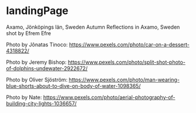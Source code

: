 # landingPage
Axamo, Jönköpings län, Sweden
Autumn Reflections in Axamo, Sweden shot by Efrem Efre

Photo by Jônatas Tinoco: https://www.pexels.com/photo/car-on-a-dessert-4318822/

Photo by Jeremy Bishop: https://www.pexels.com/photo/split-shot-photo-of-dolphins-undewater-2922672/

Photo by Oliver Sjöström: https://www.pexels.com/photo/man-wearing-blue-shorts-about-to-dive-on-body-of-water-1098365/

Photo by Nate: https://www.pexels.com/photo/aerial-photography-of-building-city-lights-1036657/